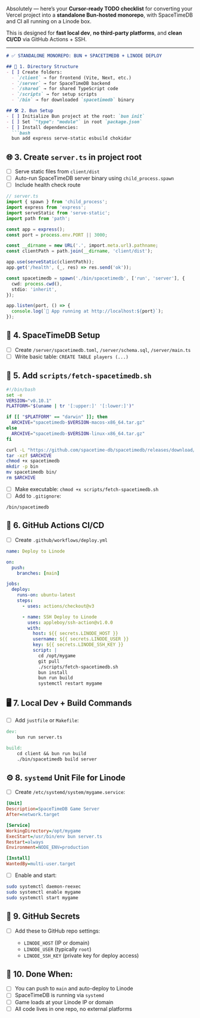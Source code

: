 Absolutely — here’s your **Cursor-ready TODO checklist** for converting your Vercel project into a **standalone Bun-hosted monorepo**, with SpaceTimeDB and CI all running on a Linode box.

This is designed for **fast local dev**, **no third-party platforms**, and **clean CI/CD** via GitHub Actions + SSH.

---

````md
# ✅ STANDALONE MONOREPO: BUN + SPACETIMEDB + LINODE DEPLOY

## 📁 1. Directory Structure
- [ ] Create folders:
  - `/client` → for frontend (Vite, Next, etc.)
  - `/server` → for SpaceTimeDB backend
  - `/shared` → for shared TypeScript code
  - `/scripts` → for setup scripts
  - `/bin` → for downloaded `spacetimedb` binary

## 🛠️ 2. Bun Setup
- [ ] Initialize Bun project at the root: `bun init`
- [ ] Set `"type": "module"` in root `package.json`
- [ ] Install dependencies:
  ```bash
  bun add express serve-static esbuild chokidar
````

## 🌐 3. Create `server.ts` in project root

* [ ] Serve static files from `client/dist`
* [ ] Auto-run SpaceTimeDB server binary using `child_process.spawn`
* [ ] Include health check route

```ts
// server.ts
import { spawn } from 'child_process';
import express from 'express';
import serveStatic from 'serve-static';
import path from 'path';

const app = express();
const port = process.env.PORT || 3000;

const __dirname = new URL('.', import.meta.url).pathname;
const clientPath = path.join(__dirname, 'client/dist');

app.use(serveStatic(clientPath));
app.get('/health', (_, res) => res.send('ok'));

const spacetimedb = spawn('./bin/spacetimedb', ['run', 'server'], {
  cwd: process.cwd(),
  stdio: 'inherit',
});

app.listen(port, () => {
  console.log(`🚀 App running at http://localhost:${port}`);
});
```

## 🧠 4. SpaceTimeDB Setup

* [ ] Create `/server/spacetimedb.toml`, `/server/schema.sql`, `/server/main.ts`
* [ ] Write basic table: `CREATE TABLE players (...)`

## 🧰 5. Add `scripts/fetch-spacetimedb.sh`

```bash
#!/bin/bash
set -e
VERSION="v0.10.1"
PLATFORM="$(uname | tr '[:upper:]' '[:lower:]')"

if [[ "$PLATFORM" == "darwin" ]]; then
  ARCHIVE="spacetimedb-$VERSION-macos-x86_64.tar.gz"
else
  ARCHIVE="spacetimedb-$VERSION-linux-x86_64.tar.gz"
fi

curl -L "https://github.com/spacetime-db/spacetimedb/releases/download/$VERSION/$ARCHIVE" -o $ARCHIVE
tar -xzf $ARCHIVE
chmod +x spacetimedb
mkdir -p bin
mv spacetimedb bin/
rm $ARCHIVE
```

* [ ] Make executable: `chmod +x scripts/fetch-spacetimedb.sh`
* [ ] Add to `.gitignore`:

```gitignore
/bin/spacetimedb
```

## 🧪 6. GitHub Actions CI/CD

* [ ] Create `.github/workflows/deploy.yml`

```yaml
name: Deploy to Linode

on:
  push:
    branches: [main]

jobs:
  deploy:
    runs-on: ubuntu-latest
    steps:
      - uses: actions/checkout@v3

      - name: SSH Deploy to Linode
        uses: appleboy/ssh-action@v1.0.0
        with:
          host: ${{ secrets.LINODE_HOST }}
          username: ${{ secrets.LINODE_USER }}
          key: ${{ secrets.LINODE_SSH_KEY }}
          script: |
            cd /opt/mygame
            git pull
            ./scripts/fetch-spacetimedb.sh
            bun install
            bun run build
            systemctl restart mygame
```

## 🖥️ 7. Local Dev + Build Commands

* [ ] Add `justfile` or `Makefile`:

```makefile
dev:
	bun run server.ts

build:
	cd client && bun run build
	./bin/spacetimedb build server
```

## ⚙️ 8. `systemd` Unit File for Linode

* [ ] Create `/etc/systemd/system/mygame.service`:

```ini
[Unit]
Description=SpaceTimeDB Game Server
After=network.target

[Service]
WorkingDirectory=/opt/mygame
ExecStart=/usr/bin/env bun server.ts
Restart=always
Environment=NODE_ENV=production

[Install]
WantedBy=multi-user.target
```

* [ ] Enable and start:

```bash
sudo systemctl daemon-reexec
sudo systemctl enable mygame
sudo systemctl start mygame
```

## 🔐 9. GitHub Secrets

* [ ] Add these to GitHub repo settings:

  * `LINODE_HOST` (IP or domain)
  * `LINODE_USER` (typically `root`)
  * `LINODE_SSH_KEY` (private key for deploy access)

## 🧪 10. Done When:

* [ ] You can push to `main` and auto-deploy to Linode
* [ ] SpaceTimeDB is running via `systemd`
* [ ] Game loads at your Linode IP or domain
* [ ] All code lives in one repo, no external platforms

```
